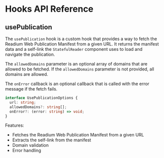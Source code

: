# Hooks API Reference

## usePublication

The `usePublication` hook is a custom hook that provides a way to fetch the Readium Web Publication Manifest from a given URL. It returns the manifest data and a self-link the `StatefulReader` component uses to load and navigate the publication.

The `allowedDomains` parameter is an optional array of domains that are allowed to be fetched. If the `allowedDomains` parameter is not provided, all domains are allowed.

The `onError` callback is an optional callback that is called with the error message if the fetch fails.

```typescript
interface UsePublicationOptions {
  url: string;
  allowedDomains?: string[];
  onError?: (error: string) => void;
}
```

Features:
- Fetches the Readium Web Publication Manifest from a given URL
- Extracts the self-link from the manifest
- Domain validation
- Error handling